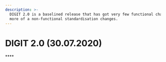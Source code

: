 ```yaml
---
description: >-
  DIGIT 2.0 is a baselined release that has got very few functional changes, but
  more of a non-functional standardisation changes.
---
```


# DIGIT 2.0 \(30.07.2020\)

\*\*\*\*

### 


